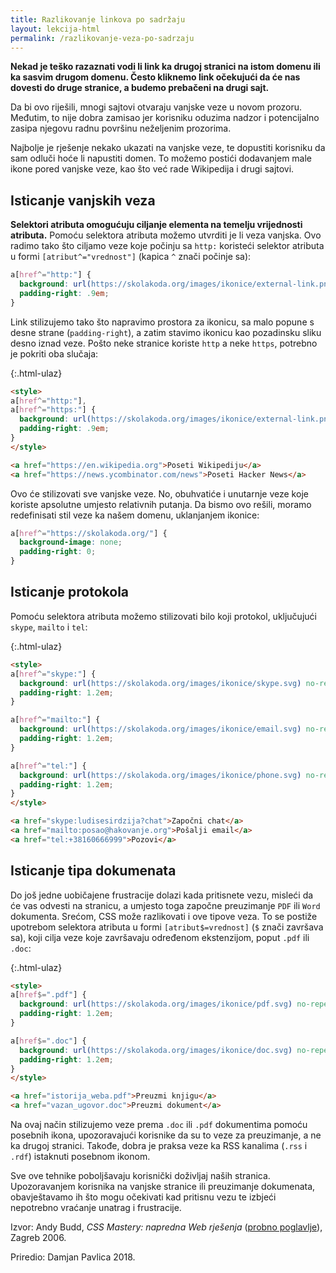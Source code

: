```yaml
---
title: Razlikovanje linkova po sadržaju
layout: lekcija-html
permalink: /razlikovanje-veza-po-sadrzaju
---
```


**Nekad je teško razaznati vodi li link ka drugoj stranici na istom domenu ili ka sasvim drugom domenu. Često kliknemo link očekujući da će nas dovesti do druge stranice, a budemo prebačeni na drugi sajt.**

Da bi ovo riješili, mnogi sajtovi otvaraju vanjske veze u novom prozoru. Međutim, to nije dobra zamisao jer korisniku oduzima nadzor i potencijalno zasipa njegovu radnu površinu neželjenim prozorima.

Najbolje je rješenje nekako ukazati na vanjske veze, te dopustiti korisniku da sam odluči hoće li napustiti domen. To možemo postići dodavanjem male ikone pored vanjske veze, kao što već rade Wikipedija i drugi sajtovi.

## Isticanje vanjskih veza

**Selektori atributa omogućuju ciljanje elementa na temelju vrijednosti atributa.** Pomoću selektora atributa možemo utvrditi je li veza vanjska. Ovo radimo tako što ciljamo veze koje počinju sa `http:` koristeći selektor atributa u formi `[atribut^="vrednost"]` (kapica `^` znači počinje sa):

```css
a[href^="http:"] {
  background: url(https://skolakoda.org/images/ikonice/external-link.png) no-repeat right top;
  padding-right: .9em;
}
```

Link stilizujemo tako što napravimo prostora za ikonicu, sa malo popune s desne strane (`padding-right`), a zatim stavimo ikonicu kao pozadinsku sliku desno iznad veze. Pošto neke stranice koriste `http` a neke `https`, potrebno je pokriti oba slučaja:

{:.html-ulaz}
```html
<style>
a[href^="http:"],
a[href^="https:"] {
  background: url(https://skolakoda.org/images/ikonice/external-link.png) no-repeat right top;
  padding-right: .9em;
}
</style>

<a href="https://en.wikipedia.org">Poseti Wikipediju</a>
<a href="https://news.ycombinator.com/news">Poseti Hacker News</a>
```

Ovo će stilizovati sve vanjske veze. No, obuhvatiće i unutarnje veze koje koriste apsolutne umjesto relativnih putanja. Da bismo ovo rešili, moramo redefinisati stil veze ka našem domenu, uklanjanjem ikonice:

```css
a[href^="https://skolakoda.org/"] {
  background-image: none;
  padding-right: 0;
}
```

## Isticanje protokola

Pomoću selektora atributa možemo stilizovati bilo koji protokol, uključujući `skype`, `mailto` i `tel`:

{:.html-ulaz}
```html
<style>
a[href^="skype:"] {
  background: url(https://skolakoda.org/images/ikonice/skype.svg) no-repeat right top;
  padding-right: 1.2em;
}

a[href^="mailto:"] {
  background: url(https://skolakoda.org/images/ikonice/email.svg) no-repeat right top;
  padding-right: 1.2em;
}

a[href^="tel:"] {
  background: url(https://skolakoda.org/images/ikonice/phone.svg) no-repeat right top;
  padding-right: 1.2em;
}
</style>

<a href="skype:ludisesirdzija?chat">Započni chat</a>
<a href="mailto:posao@hakovanje.org">Pošalji email</a>
<a href="tel:+38160666999">Pozovi</a>
```

## Isticanje tipa dokumenata

Do još jedne uobičajene frustracije dolazi kada pritisnete vezu, misleći da će vas odvesti na stranicu, a umjesto toga započne preuzimanje `PDF` ili `Word` dokumenta. Srećom, CSS može razlikovati i ove tipove veza. To se postiže upotrebom selektora atributa u formi `[atribut$=vrednost]` (`$` znači završava sa), koji cilja veze koje završavaju određenom ekstenzijom, poput `.pdf` ili `.doc`:

{:.html-ulaz}
```html
<style>
a[href$=".pdf"] {
  background: url(https://skolakoda.org/images/ikonice/pdf.svg) no-repeat right top;
  padding-right: 1.2em;
}

a[href$=".doc"] {
  background: url(https://skolakoda.org/images/ikonice/doc.svg) no-repeat right top;
  padding-right: 1.2em;
}
</style>

<a href="istorija_weba.pdf">Preuzmi knjigu</a>
<a href="vazan_ugovor.doc">Preuzmi dokument</a>
```

Na ovaj način stilizujemo veze prema `.doc` ili `.pdf` dokumentima pomoću posebnih ikona, upozoravajući korisnike da su to veze za preuzimanje, a ne ka drugoj stranici. Takođe, dobra je praksa veze ka RSS kanalima (`.rss` i `.rdf`) istaknuti posebnom ikonom.

Sve ove tehnike poboljšavaju korisnički doživljaj naših stranica. Upozoravanjem korisnika na vanjske stranice ili preuzimanje dokumenata, obavještavamo ih što mogu očekivati kad pritisnu vezu te izbjeći nepotrebno vraćanje unatrag i frustracije.


Izvor: Andy Budd, *CSS Mastery: napredna Web rješenja* ([probno poglavlje](https://www.knjizara.hr/detalji_proizvoda.515541e78407453fb5fcc12ad8e9cbb1.css-mastery-napredna-web-rjesenja.aspx)), Zagreb 2006.

Priredio: Damjan Pavlica 2018.
